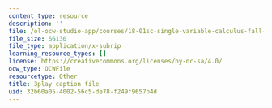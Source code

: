 ```yaml
---
content_type: resource
description: ''
file: /ol-ocw-studio-app/courses/18-01sc-single-variable-calculus-fall-2010/32b60a05400256c5de78f249f9657b4d_eRCN3daFCmU.srt
file_size: 66130
file_type: application/x-subrip
learning_resource_types: []
license: https://creativecommons.org/licenses/by-nc-sa/4.0/
ocw_type: OCWFile
resourcetype: Other
title: 3play caption file
uid: 32b60a05-4002-56c5-de78-f249f9657b4d
---
```

